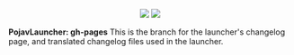 <p align="center">

  <img src="https://img.shields.io/badge/Codename-Tusk-blue>?style=flat">

  <img src="https://img.shields.io/badge/Revision No.-224101-red?style=flat">

</p>

**PojavLauncher: gh-pages**
This is the branch for the launcher's changelog page, and translated changelog files used in the launcher.
